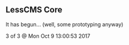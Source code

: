 LessCMS Core
------------

It has begun... (well, some prototyping anyway)

3 of 3 @ Mon Oct  9 13:00:53 2017
